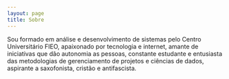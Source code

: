 ```yaml
---
layout: page
title: Sobre
---
```


Sou formado em análise e desenvolvimento de sistemas pelo Centro Universitário FIEO, apaixonado por tecnologia e internet, amante de iniciativas que dão autonomia as pessoas, constante estudante e entusiasta das metodologias de gerenciamento de projetos e ciências de dados, aspirante a saxofonista, cristão e antifascista.
